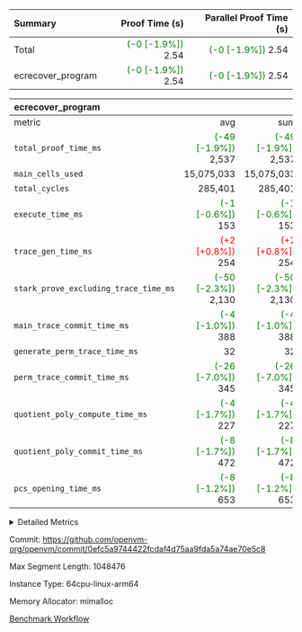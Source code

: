 | Summary | Proof Time (s) | Parallel Proof Time (s) |
|:---|---:|---:|
| Total | <span style='color: green'>(-0 [-1.9%])</span> 2.54 | <span style='color: green'>(-0 [-1.9%])</span> 2.54 |
| ecrecover_program | <span style='color: green'>(-0 [-1.9%])</span> 2.54 | <span style='color: green'>(-0 [-1.9%])</span> 2.54 |


| ecrecover_program |||||
|:---|---:|---:|---:|---:|
|metric|avg|sum|max|min|
| `total_proof_time_ms ` | <span style='color: green'>(-49 [-1.9%])</span> 2,537 | <span style='color: green'>(-49 [-1.9%])</span> 2,537 | <span style='color: green'>(-49 [-1.9%])</span> 2,537 | <span style='color: green'>(-49 [-1.9%])</span> 2,537 |
| `main_cells_used     ` |  15,075,033 |  15,075,033 |  15,075,033 |  15,075,033 |
| `total_cycles        ` |  285,401 |  285,401 |  285,401 |  285,401 |
| `execute_time_ms     ` | <span style='color: green'>(-1 [-0.6%])</span> 153 | <span style='color: green'>(-1 [-0.6%])</span> 153 | <span style='color: green'>(-1 [-0.6%])</span> 153 | <span style='color: green'>(-1 [-0.6%])</span> 153 |
| `trace_gen_time_ms   ` | <span style='color: red'>(+2 [+0.8%])</span> 254 | <span style='color: red'>(+2 [+0.8%])</span> 254 | <span style='color: red'>(+2 [+0.8%])</span> 254 | <span style='color: red'>(+2 [+0.8%])</span> 254 |
| `stark_prove_excluding_trace_time_ms` | <span style='color: green'>(-50 [-2.3%])</span> 2,130 | <span style='color: green'>(-50 [-2.3%])</span> 2,130 | <span style='color: green'>(-50 [-2.3%])</span> 2,130 | <span style='color: green'>(-50 [-2.3%])</span> 2,130 |
| `main_trace_commit_time_ms` | <span style='color: green'>(-4 [-1.0%])</span> 388 | <span style='color: green'>(-4 [-1.0%])</span> 388 | <span style='color: green'>(-4 [-1.0%])</span> 388 | <span style='color: green'>(-4 [-1.0%])</span> 388 |
| `generate_perm_trace_time_ms` |  32 |  32 |  32 |  32 |
| `perm_trace_commit_time_ms` | <span style='color: green'>(-26 [-7.0%])</span> 345 | <span style='color: green'>(-26 [-7.0%])</span> 345 | <span style='color: green'>(-26 [-7.0%])</span> 345 | <span style='color: green'>(-26 [-7.0%])</span> 345 |
| `quotient_poly_compute_time_ms` | <span style='color: green'>(-4 [-1.7%])</span> 227 | <span style='color: green'>(-4 [-1.7%])</span> 227 | <span style='color: green'>(-4 [-1.7%])</span> 227 | <span style='color: green'>(-4 [-1.7%])</span> 227 |
| `quotient_poly_commit_time_ms` | <span style='color: green'>(-8 [-1.7%])</span> 472 | <span style='color: green'>(-8 [-1.7%])</span> 472 | <span style='color: green'>(-8 [-1.7%])</span> 472 | <span style='color: green'>(-8 [-1.7%])</span> 472 |
| `pcs_opening_time_ms ` | <span style='color: green'>(-8 [-1.2%])</span> 653 | <span style='color: green'>(-8 [-1.2%])</span> 653 | <span style='color: green'>(-8 [-1.2%])</span> 653 | <span style='color: green'>(-8 [-1.2%])</span> 653 |



<details>
<summary>Detailed Metrics</summary>

| group | num_segments | keygen_time_ms | commit_exe_time_ms |
| --- | --- | --- | --- |
| ecrecover_program | 1 | 1,160 | 12 | 

| group | air_name | quotient_deg | interactions | constraints |
| --- | --- | --- | --- | --- |
| ecrecover_program | AccessAdapterAir<16> | 4 | 5 | 11 | 
| ecrecover_program | AccessAdapterAir<2> | 4 | 5 | 11 | 
| ecrecover_program | AccessAdapterAir<32> | 4 | 5 | 11 | 
| ecrecover_program | AccessAdapterAir<4> | 4 | 5 | 11 | 
| ecrecover_program | AccessAdapterAir<64> | 4 | 5 | 11 | 
| ecrecover_program | AccessAdapterAir<8> | 4 | 5 | 11 | 
| ecrecover_program | BitwiseOperationLookupAir<8> | 2 | 2 | 4 | 
| ecrecover_program | KeccakVmAir | 4 | 321 | 4,382 | 
| ecrecover_program | MemoryMerkleAir<8> | 4 | 4 | 38 | 
| ecrecover_program | PersistentBoundaryAir<8> | 4 | 3 | 5 | 
| ecrecover_program | PhantomAir | 4 | 3 | 4 | 
| ecrecover_program | Poseidon2PeripheryAir<BabyBearParameters>, 1> | 2 | 1 | 286 | 
| ecrecover_program | ProgramAir | 1 | 1 | 4 | 
| ecrecover_program | RangeTupleCheckerAir<2> | 1 | 1 | 4 | 
| ecrecover_program | VariableRangeCheckerAir | 1 | 1 | 4 | 
| ecrecover_program | VmAirWrapper<Rv32BaseAluAdapterAir, BaseAluCoreAir<4, 8> | 4 | 19 | 30 | 
| ecrecover_program | VmAirWrapper<Rv32BaseAluAdapterAir, LessThanCoreAir<4, 8> | 4 | 17 | 35 | 
| ecrecover_program | VmAirWrapper<Rv32BaseAluAdapterAir, ShiftCoreAir<4, 8> | 4 | 23 | 84 | 
| ecrecover_program | VmAirWrapper<Rv32BranchAdapterAir, BranchEqualCoreAir<4> | 4 | 11 | 17 | 
| ecrecover_program | VmAirWrapper<Rv32BranchAdapterAir, BranchLessThanCoreAir<4, 8> | 4 | 13 | 32 | 
| ecrecover_program | VmAirWrapper<Rv32CondRdWriteAdapterAir, Rv32JalLuiCoreAir> | 4 | 10 | 15 | 
| ecrecover_program | VmAirWrapper<Rv32HintStoreAdapterAir, Rv32HintStoreCoreAir> | 4 | 15 | 13 | 
| ecrecover_program | VmAirWrapper<Rv32IsEqualModAdapterAir<2, 1, 32, 32>, ModularIsEqualCoreAir<32, 4, 8> | 4 | 25 | 217 | 
| ecrecover_program | VmAirWrapper<Rv32JalrAdapterAir, Rv32JalrCoreAir> | 4 | 16 | 16 | 
| ecrecover_program | VmAirWrapper<Rv32LoadStoreAdapterAir, LoadSignExtendCoreAir<4, 8> | 4 | 18 | 21 | 
| ecrecover_program | VmAirWrapper<Rv32LoadStoreAdapterAir, LoadStoreCoreAir<4> | 4 | 17 | 27 | 
| ecrecover_program | VmAirWrapper<Rv32MultAdapterAir, DivRemCoreAir<4, 8> | 4 | 25 | 72 | 
| ecrecover_program | VmAirWrapper<Rv32MultAdapterAir, MulHCoreAir<4, 8> | 4 | 24 | 23 | 
| ecrecover_program | VmAirWrapper<Rv32MultAdapterAir, MultiplicationCoreAir<4, 8> | 4 | 19 | 13 | 
| ecrecover_program | VmAirWrapper<Rv32RdWriteAdapterAir, Rv32AuipcCoreAir> | 4 | 11 | 12 | 
| ecrecover_program | VmAirWrapper<Rv32VecHeapAdapterAir<1, 2, 2, 32, 32>, FieldExpressionCoreAir> | 4 | 411 | 378 | 
| ecrecover_program | VmAirWrapper<Rv32VecHeapAdapterAir<2, 1, 1, 32, 32>, FieldExpressionCoreAir> | 4 | 156 | 150 | 
| ecrecover_program | VmAirWrapper<Rv32VecHeapAdapterAir<2, 2, 2, 32, 32>, FieldExpressionCoreAir> | 4 | 422 | 351 | 
| ecrecover_program | VmConnectorAir | 4 | 3 | 8 | 

| group | air_name | segment | rows | prep_cols | perm_cols | main_cols | cells |
| --- | --- | --- | --- | --- | --- | --- | --- |
| ecrecover_program | AccessAdapterAir<16> | 0 | 16,384 |  | 12 | 25 | 606,208 | 
| ecrecover_program | AccessAdapterAir<2> | 0 | 256 |  | 12 | 11 | 5,888 | 
| ecrecover_program | AccessAdapterAir<32> | 0 | 8,192 |  | 12 | 41 | 434,176 | 
| ecrecover_program | AccessAdapterAir<4> | 0 | 128 |  | 12 | 13 | 3,200 | 
| ecrecover_program | AccessAdapterAir<8> | 0 | 32,768 |  | 12 | 17 | 950,272 | 
| ecrecover_program | BitwiseOperationLookupAir<8> | 0 | 65,536 | 3 | 8 | 2 | 655,360 | 
| ecrecover_program | KeccakVmAir | 0 | 128 |  | 532 | 3,164 | 473,088 | 
| ecrecover_program | MemoryMerkleAir<8> | 0 | 4,096 |  | 12 | 32 | 180,224 | 
| ecrecover_program | PersistentBoundaryAir<8> | 0 | 4,096 |  | 8 | 20 | 114,688 | 
| ecrecover_program | PhantomAir | 0 | 64 |  | 8 | 6 | 896 | 
| ecrecover_program | Poseidon2PeripheryAir<BabyBearParameters>, 1> | 0 | 4,096 |  | 8 | 300 | 1,261,568 | 
| ecrecover_program | ProgramAir | 0 | 16,384 |  | 8 | 10 | 294,912 | 
| ecrecover_program | RangeTupleCheckerAir<2> | 0 | 524,288 | 2 | 8 | 1 | 4,718,592 | 
| ecrecover_program | VariableRangeCheckerAir | 0 | 262,144 | 2 | 8 | 1 | 2,359,296 | 
| ecrecover_program | VmAirWrapper<Rv32BaseAluAdapterAir, BaseAluCoreAir<4, 8> | 0 | 131,072 |  | 28 | 36 | 8,388,608 | 
| ecrecover_program | VmAirWrapper<Rv32BaseAluAdapterAir, LessThanCoreAir<4, 8> | 0 | 2,048 |  | 24 | 37 | 124,928 | 
| ecrecover_program | VmAirWrapper<Rv32BaseAluAdapterAir, ShiftCoreAir<4, 8> | 0 | 16,384 |  | 28 | 53 | 1,327,104 | 
| ecrecover_program | VmAirWrapper<Rv32BranchAdapterAir, BranchEqualCoreAir<4> | 0 | 16,384 |  | 16 | 26 | 688,128 | 
| ecrecover_program | VmAirWrapper<Rv32BranchAdapterAir, BranchLessThanCoreAir<4, 8> | 0 | 32,768 |  | 20 | 32 | 1,703,936 | 
| ecrecover_program | VmAirWrapper<Rv32CondRdWriteAdapterAir, Rv32JalLuiCoreAir> | 0 | 8,192 |  | 16 | 18 | 278,528 | 
| ecrecover_program | VmAirWrapper<Rv32HintStoreAdapterAir, Rv32HintStoreCoreAir> | 0 | 256 |  | 20 | 26 | 11,776 | 
| ecrecover_program | VmAirWrapper<Rv32IsEqualModAdapterAir<2, 1, 32, 32>, ModularIsEqualCoreAir<32, 4, 8> | 0 | 4,096 |  | 32 | 166 | 811,008 | 
| ecrecover_program | VmAirWrapper<Rv32JalrAdapterAir, Rv32JalrCoreAir> | 0 | 8,192 |  | 20 | 28 | 393,216 | 
| ecrecover_program | VmAirWrapper<Rv32LoadStoreAdapterAir, LoadSignExtendCoreAir<4, 8> | 0 | 4,096 |  | 28 | 35 | 258,048 | 
| ecrecover_program | VmAirWrapper<Rv32LoadStoreAdapterAir, LoadStoreCoreAir<4> | 0 | 131,072 |  | 28 | 40 | 8,912,896 | 
| ecrecover_program | VmAirWrapper<Rv32MultAdapterAir, MulHCoreAir<4, 8> | 0 | 8 |  | 40 | 39 | 632 | 
| ecrecover_program | VmAirWrapper<Rv32MultAdapterAir, MultiplicationCoreAir<4, 8> | 0 | 4,096 |  | 28 | 31 | 241,664 | 
| ecrecover_program | VmAirWrapper<Rv32RdWriteAdapterAir, Rv32AuipcCoreAir> | 0 | 4,096 |  | 16 | 21 | 151,552 | 
| ecrecover_program | VmAirWrapper<Rv32VecHeapAdapterAir<1, 2, 2, 32, 32>, FieldExpressionCoreAir> | 0 | 2,048 |  | 416 | 543 | 1,964,032 | 
| ecrecover_program | VmAirWrapper<Rv32VecHeapAdapterAir<2, 1, 1, 32, 32>, FieldExpressionCoreAir> | 0 | 32 |  | 160 | 261 | 13,472 | 
| ecrecover_program | VmAirWrapper<Rv32VecHeapAdapterAir<2, 2, 2, 32, 32>, FieldExpressionCoreAir> | 0 | 1,024 |  | 428 | 619 | 1,072,128 | 
| ecrecover_program | VmConnectorAir | 0 | 2 | 1 | 8 | 4 | 24 | 

| group | segment | trace_gen_time_ms | total_proof_time_ms | total_cycles | total_cells | stark_prove_excluding_trace_time_ms | quotient_poly_compute_time_ms | quotient_poly_commit_time_ms | perm_trace_commit_time_ms | pcs_opening_time_ms | main_trace_commit_time_ms | main_cells_used | generate_perm_trace_time_ms | execute_time_ms |
| --- | --- | --- | --- | --- | --- | --- | --- | --- | --- | --- | --- | --- | --- | --- |
| ecrecover_program | 0 | 254 | 2,537 | 285,401 | 38,415,035 | 2,130 | 227 | 472 | 345 | 653 | 388 | 15,075,033 | 32 | 153 | 

</details>


Commit: https://github.com/openvm-org/openvm/commit/0efc5a9744422fcdaf4d75aa9fda5a74ae70e5c8

Max Segment Length: 1048476

Instance Type: 64cpu-linux-arm64

Memory Allocator: mimalloc

[Benchmark Workflow](https://github.com/openvm-org/openvm/actions/runs/12972192013)
